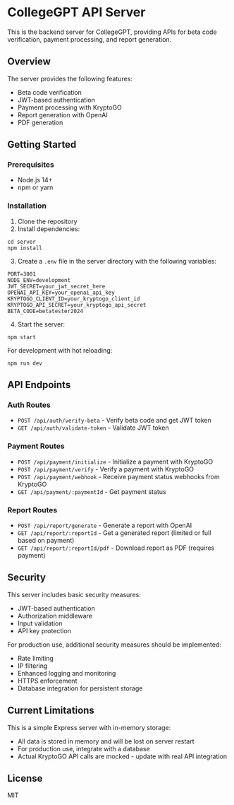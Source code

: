 # CollegeGPT API Server

This is the backend server for CollegeGPT, providing APIs for beta code verification, payment processing, and report generation.

## Overview

The server provides the following features:
- Beta code verification
- JWT-based authentication
- Payment processing with KryptoGO
- Report generation with OpenAI
- PDF generation

## Getting Started

### Prerequisites

- Node.js 14+
- npm or yarn

### Installation

1. Clone the repository
2. Install dependencies:
```
cd server
npm install
```

3. Create a `.env` file in the server directory with the following variables:
```
PORT=3001
NODE_ENV=development
JWT_SECRET=your_jwt_secret_here
OPENAI_API_KEY=your_openai_api_key
KRYPTOGO_CLIENT_ID=your_kryptogo_client_id
KRYPTOGO_API_SECRET=your_kryptogo_api_secret
BETA_CODE=betatester2024
```

4. Start the server:
```
npm start
```

For development with hot reloading:
```
npm run dev
```

## API Endpoints

### Auth Routes

- `POST /api/auth/verify-beta` - Verify beta code and get JWT token
- `GET /api/auth/validate-token` - Validate JWT token

### Payment Routes

- `POST /api/payment/initialize` - Initialize a payment with KryptoGO
- `POST /api/payment/verify` - Verify a payment with KryptoGO
- `POST /api/payment/webhook` - Receive payment status webhooks from KryptoGO
- `GET /api/payment/:paymentId` - Get payment status

### Report Routes

- `POST /api/report/generate` - Generate a report with OpenAI
- `GET /api/report/:reportId` - Get a generated report (limited or full based on payment)
- `GET /api/report/:reportId/pdf` - Download report as PDF (requires payment)

## Security

This server includes basic security measures:
- JWT-based authentication
- Authorization middleware
- Input validation
- API key protection

For production use, additional security measures should be implemented:
- Rate limiting
- IP filtering
- Enhanced logging and monitoring
- HTTPS enforcement
- Database integration for persistent storage

## Current Limitations

This is a simple Express server with in-memory storage:
- All data is stored in memory and will be lost on server restart
- For production use, integrate with a database
- Actual KryptoGO API calls are mocked - update with real API integration

## License

MIT 